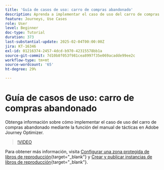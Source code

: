 ```yaml
---
title: 'Guía de casos de uso: carro de compras abandonado'
description: Aprenda a implementar el caso de uso del carro de compras abandonado mediante la función Libro de estrategias en Adobe Journey Optimizer (AJO).
feature: Journeys, Use Cases
role: User
level: Beginner
doc-type: Tutorial
duration: 373
last-substantial-update: 2025-02-04T00:00:00Z
jira: KT-16346
exl-id: 01216374-2457-4dcd-b970-42315578bb1a
source-git-commit: 7d10b8f053f981cea8997f35e069acadde99ee2c
workflow-type: tm+mt
source-wordcount: '65'
ht-degree: 29%

---
```


# Guía de casos de uso: carro de compras abandonado

Obtenga información sobre cómo implementar el caso de uso del carro de compras abandonado mediante la función del manual de tácticas en Adobe Journey Optimizer.

>[!VIDEO](https://video.tv.adobe.com/v/3443964/?learn=on&enablevpops)

Para obtener más información, visita [Configurar una zona protegida de libros de reproducción](https://experienceleague.adobe.com/en/docs/platform-learn/tutorials/use-case-playbooks/configure-a-playbook-sandbox){target="_blank"} y [Crear y publicar instancias de libros de reproducción](https://experienceleague.adobe.com/es/docs/platform-learn/tutorials/use-case-playbooks/create-and-publish-a-playbook-instance){target="_blank"}.
